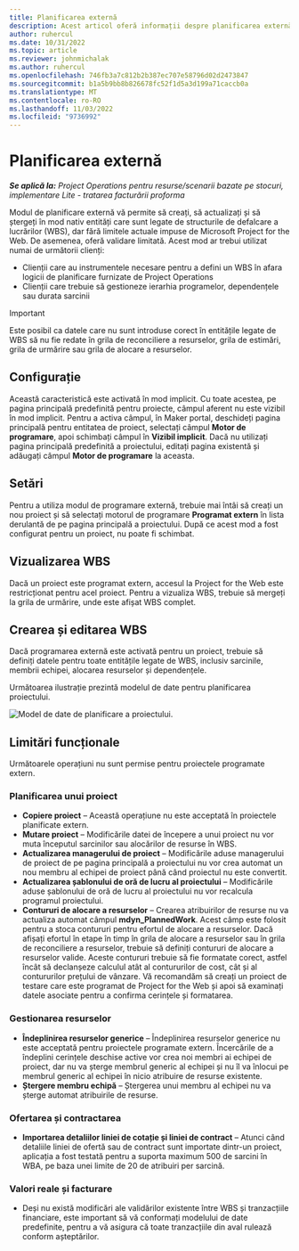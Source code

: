 ```yaml
---
title: Planificarea externă
description: Acest articol oferă informații despre planificarea externă.
author: ruhercul
ms.date: 10/31/2022
ms.topic: article
ms.reviewer: johnmichalak
ms.author: ruhercul
ms.openlocfilehash: 746fb3a7c812b2b387ec707e58796d02d2473847
ms.sourcegitcommit: b1a5b9bb8b826678fc52f1d5a3d199a71caccb0a
ms.translationtype: MT
ms.contentlocale: ro-RO
ms.lasthandoff: 11/03/2022
ms.locfileid: "9736992"
---
```

# <a name="external-scheduling"></a>Planificarea externă

_**Se aplică la:** Project Operations pentru resurse/scenarii bazate pe stocuri, implementare Lite - tratarea facturării proforma_

Modul de planificare externă vă permite să creați, să actualizați și să ștergeți în mod nativ entități care sunt legate de structurile de defalcare a lucrărilor (WBS), dar fără limitele actuale impuse de Microsoft Project for the Web. De asemenea, oferă validare limitată. Acest mod ar trebui utilizat numai de următorii clienți:

- Clienții care au instrumentele necesare pentru a defini un WBS în afara logicii de planificare furnizate de Project Operations
- Clienții care trebuie să gestioneze ierarhia programelor, dependențele sau durata sarcinii

> [!IMPORTANT]
> Este posibil ca datele care nu sunt introduse corect în entitățile legate de WBS să nu fie redate în grila de reconciliere a resurselor, grila de estimări, grila de urmărire sau grila de alocare a resurselor.

## <a name="configuration"></a>Configurație

Această caracteristică este activată în mod implicit. Cu toate acestea, pe pagina principală predefinită pentru proiecte, câmpul aferent nu este vizibil în mod implicit. Pentru a activa câmpul, în Maker portal, deschideți pagina principală pentru entitatea de proiect, selectați câmpul **Motor de programare**, apoi schimbați câmpul în **Vizibil implicit**. Dacă nu utilizați pagina principală predefinită a proiectului, editați pagina existentă și adăugați câmpul **Motor de programare** la aceasta.

## <a name="settings"></a>Setări

Pentru a utiliza modul de programare externă, trebuie mai întâi să creați un nou proiect și să selectați motorul de programare **Programat extern** în lista derulantă de pe pagina principală a proiectului. După ce acest mod a fost configurat pentru un proiect, nu poate fi schimbat.

## <a name="viewing-the-wbs"></a>Vizualizarea WBS

Dacă un proiect este programat extern, accesul la Project for the Web este restricționat pentru acel proiect. Pentru a vizualiza WBS, trebuie să mergeți la grila de urmărire, unde este afișat WBS complet.

## <a name="creating-and-editing-the-wbs"></a>Crearea și editarea WBS

Dacă programarea externă este activată pentru un proiect, trebuie să definiți datele pentru toate entitățile legate de WBS, inclusiv sarcinile, membrii echipei, alocarea resurselor și dependențele.

Următoarea ilustrație prezintă modelul de date pentru planificarea proiectului.

![Model de date de planificare a proiectului.](media/projectplanningdatamodel.png)

## <a name="functional-limitations"></a>Limitări funcționale

Următoarele operațiuni nu sunt permise pentru proiectele programate extern.

### <a name="project-planning"></a>Planificarea unui proiect

- **Copiere proiect** – Această operațiune nu este acceptată în proiectele planificate extern.
- **Mutare proiect** – Modificările datei de începere a unui proiect nu vor muta începutul sarcinilor sau alocărilor de resurse în WBS.
- **Actualizarea managerului de proiect** – Modificările aduse managerului de proiect de pe pagina principală a proiectului nu vor crea automat un nou membru al echipei de proiect până când proiectul nu este convertit.
- **Actualizarea șablonului de oră de lucru al proiectului** – Modificările aduse șablonului de oră de lucru al proiectului nu vor recalcula programul proiectului.
- **Contururi de alocare a resurselor** – Crearea atribuirilor de resurse nu va actualiza automat câmpul **mdyn\_PlannedWork**. Acest câmp este folosit pentru a stoca contururi pentru efortul de alocare a resurselor. Dacă afișați efortul în etape în timp în grila de alocare a resurselor sau în grila de reconciliere a resurselor, trebuie să definiți contururi de alocare a resurselor valide. Aceste contururi trebuie să fie formatate corect, astfel încât să declanșeze calculul atât al contururilor de cost, cât și al contururilor prețului de vânzare. Vă recomandăm să creați un proiect de testare care este programat de Project for the Web și apoi să examinați datele asociate pentru a confirma cerințele și formatarea.

### <a name="resource-management"></a>Gestionarea resurselor

- **Îndeplinirea resurselor generice** – Îndeplinirea resurselor generice nu este acceptată pentru proiectele programate extern. Încercările de a îndeplini cerințele deschise active vor crea noi membri ai echipei de proiect, dar nu va șterge membrul generic al echipei și nu îl va înlocui pe membrul generic al echipei în nicio atribuire de resurse existente.
- **Ștergere membru echipă** – Ștergerea unui membru al echipei nu va șterge automat atribuirile de resurse.

### <a name="quoting-and-contracting"></a>Ofertarea și contractarea

- **Importarea detaliilor liniei de cotație și liniei de contract** – Atunci când detaliile liniei de ofertă sau de contract sunt importate dintr-un proiect, aplicația a fost testată pentru a suporta maximum 500 de sarcini în WBA, pe baza unei limite de 20 de atribuiri per sarcină.

### <a name="actuals-and-invoicing"></a>Valori reale și facturare

- Deși nu există modificări ale validărilor existente între WBS și tranzacțiile financiare, este important să vă conformați modelului de date predefinite, pentru a vă asigura că toate tranzacțiile din aval rulează conform așteptărilor.

